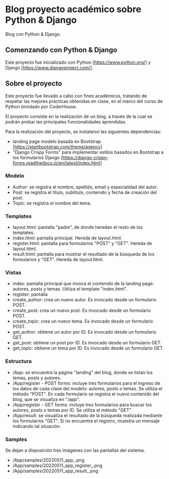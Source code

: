 # Blog proyecto académico sobre Python & Django

Blog con Python & Django.

## Comenzando con Python & Django

Este proyecto fue inicializado con Python [https://www.python.org/] y Django [https://www.djangoproject.com/].

## Sobre el proyecto

Este proyecto fue llevado a cabo con fines académicos, tratando de respetar las mejores prácticas obtenidas en clase, en el marco del curso de Python brindado por CoderHouse.

El proyecto consiste en la realización de un blog, a través de la cual se podrán probar las principales funcionalidades aprendidas.

Para la realización del proyecto, se instalaron las siguientes dependencias:

- landing page modelo basada en Bootstrap [https://startbootstrap.com/theme/agency]
- "Django Crispy Forms" para implementar estilos basados en Bootstrap a los formularios Django [https://django-crispy-forms.readthedocs.io/en/latest/index.html]

### Modelo

- Author: se registra el nombre, apellido, email y especialidad del autor.
- Post: se registra el título, subtítulo, contenido y fecha de creación del post.
- Topic: se registra el nombre del tema.

### Templates

- layout.html: pantalla "padre", de donde heredan el resto de los templates.
- index.html: pantalla principal. Hereda de layout.html.
- register.html: pantalla para formularios "POST" y "GET". Hereda de layout.html.
- result.html: pantalla para mostrar el resultado de la búsqueda de los formularios y "GET". Hereda de layout.html.

### Vistas

- index: pantalla principal que invoca el contenido de la landing page: autores, posts y temas. Utiliza el template "index.html".
- register: pantalla
- create_author: crea un nuevo autor. Es invocado desde un formulario POST.
- create_post: crea un nuevo post. Es invocado desde un formulario POST.
- create_topic: crea un nuevo tema. Es invocado desde un formulario POST.
- get_author: obtiene un autor por ID. Es invocado desde un formulario GET.
- get_post: obtiene un post por ID. Es invocado desde un formulario GET.
- get_topic: obtiene un tema por ID. Es invocado desde un formulario GET.

### Estructura

- /App: se encuentra la página "landing" del blog, donde se listan los temas, posts y autores.
- /App/register - POST forms: incluye tres formularios para el ingreso de los datos de cada clase del modelo: autores, posts o temas. Se utiliza el método "POST". En cada formulario se registra el nuevo contenido del blog, que se visualiza en "/app".
- /App/register - GET forms: incluye tres formularios para buscar los autores, posts o temas por ID. Se utiliza el método "GET".
- /App/result: se visualiza el resultado de la búsqueda realizada mediante los formularios "GET". Si no encuentra el registro, muestra un mensaje indicando tal situación.

### Samples

Se dejan a disposición tres imágenes con las pantallas del sistema.

- /App/samples/20220511_app_.png
- /App/samples/20220511_app_register_.png
- /App/samples/20220511_app_result_.png

